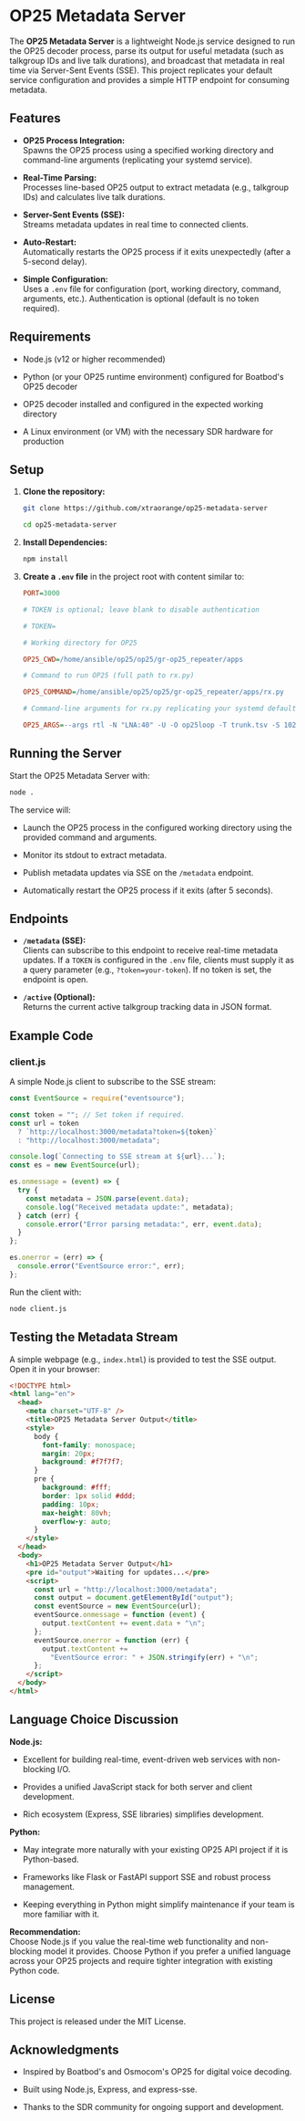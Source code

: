 # OP25 Metadata Server

The **OP25 Metadata Server** is a lightweight Node.js service designed to run the OP25 decoder process, parse its output for useful metadata (such as talkgroup IDs and live talk durations), and broadcast that metadata in real time via Server-Sent Events (SSE). This project replicates your default service configuration and provides a simple HTTP endpoint for consuming metadata.

## Features

- **OP25 Process Integration:**\
  Spawns the OP25 process using a specified working directory and command-line arguments (replicating your systemd service).

- **Real-Time Parsing:**\
  Processes line-based OP25 output to extract metadata (e.g., talkgroup IDs) and calculates live talk durations.

- **Server-Sent Events (SSE):**\
  Streams metadata updates in real time to connected clients.

- **Auto-Restart:**\
  Automatically restarts the OP25 process if it exits unexpectedly (after a 5-second delay).

- **Simple Configuration:**\
  Uses a `.env` file for configuration (port, working directory, command, arguments, etc.). Authentication is optional (default is no token required).

## Requirements

- Node.js (v12 or higher recommended)

- Python (or your OP25 runtime environment) configured for Boatbod's OP25 decoder

- OP25 decoder installed and configured in the expected working directory

- A Linux environment (or VM) with the necessary SDR hardware for production

## Setup

1.  **Clone the repository:**

    ```bash
    git clone https://github.com/xtraorange/op25-metadata-server

    cd op25-metadata-server
    ```

2.  **Install Dependencies:**

    ```bash
    npm install
    ```

3.  **Create a `.env` file** in the project root with content similar to:

    ```ini
    PORT=3000

    # TOKEN is optional; leave blank to disable authentication

    # TOKEN=

    # Working directory for OP25

    OP25_CWD=/home/ansible/op25/op25/gr-op25_repeater/apps

    # Command to run OP25 (full path to rx.py)

    OP25_COMMAND=/home/ansible/op25/op25/gr-op25_repeater/apps/rx.py

    # Command-line arguments for rx.py replicating your systemd defaults:

    OP25_ARGS=--args rtl -N "LNA:40" -U -O op25loop -T trunk.tsv -S 1024000 -l http:0.0.0.0:8000 -c 5.0
    ```

## Running the Server

Start the OP25 Metadata Server with:

```bash
node .
```

The service will:

- Launch the OP25 process in the configured working directory using the provided command and arguments.

- Monitor its stdout to extract metadata.

- Publish metadata updates via SSE on the `/metadata` endpoint.

- Automatically restart the OP25 process if it exits (after 5 seconds).

## Endpoints

- **`/metadata` (SSE):**\
  Clients can subscribe to this endpoint to receive real-time metadata updates. If a `TOKEN` is configured in the `.env` file, clients must supply it as a query parameter (e.g., `?token=your-token`). If no token is set, the endpoint is open.

- **`/active` (Optional):**\
  Returns the current active talkgroup tracking data in JSON format.

## Example Code

### client.js

A simple Node.js client to subscribe to the SSE stream:

```js
const EventSource = require("eventsource");

const token = ""; // Set token if required.
const url = token
  ? `http://localhost:3000/metadata?token=${token}`
  : "http://localhost:3000/metadata";

console.log(`Connecting to SSE stream at ${url}...`);
const es = new EventSource(url);

es.onmessage = (event) => {
  try {
    const metadata = JSON.parse(event.data);
    console.log("Received metadata update:", metadata);
  } catch (err) {
    console.error("Error parsing metadata:", err, event.data);
  }
};

es.onerror = (err) => {
  console.error("EventSource error:", err);
};
```

Run the client with:

```bash
node client.js
```

## Testing the Metadata Stream

A simple webpage (e.g., `index.html`) is provided to test the SSE output. Open it in your browser:

```html
<!DOCTYPE html>
<html lang="en">
  <head>
    <meta charset="UTF-8" />
    <title>OP25 Metadata Server Output</title>
    <style>
      body {
        font-family: monospace;
        margin: 20px;
        background: #f7f7f7;
      }
      pre {
        background: #fff;
        border: 1px solid #ddd;
        padding: 10px;
        max-height: 80vh;
        overflow-y: auto;
      }
    </style>
  </head>
  <body>
    <h1>OP25 Metadata Server Output</h1>
    <pre id="output">Waiting for updates...</pre>
    <script>
      const url = "http://localhost:3000/metadata";
      const output = document.getElementById("output");
      const eventSource = new EventSource(url);
      eventSource.onmessage = function (event) {
        output.textContent += event.data + "\n";
      };
      eventSource.onerror = function (err) {
        output.textContent +=
          "EventSource error: " + JSON.stringify(err) + "\n";
      };
    </script>
  </body>
</html>
```

## Language Choice Discussion

**Node.js:**

- Excellent for building real-time, event-driven web services with non-blocking I/O.

- Provides a unified JavaScript stack for both server and client development.

- Rich ecosystem (Express, SSE libraries) simplifies development.

**Python:**

- May integrate more naturally with your existing OP25 API project if it is Python-based.

- Frameworks like Flask or FastAPI support SSE and robust process management.

- Keeping everything in Python might simplify maintenance if your team is more familiar with it.

**Recommendation:**\
Choose Node.js if you value the real-time web functionality and non-blocking model it provides. Choose Python if you prefer a unified language across your OP25 projects and require tighter integration with existing Python code.

## License

This project is released under the MIT License.

## Acknowledgments

- Inspired by Boatbod's and Osmocom's OP25 for digital voice decoding.

- Built using Node.js, Express, and express-sse.

- Thanks to the SDR community for ongoing support and development.

```

```
